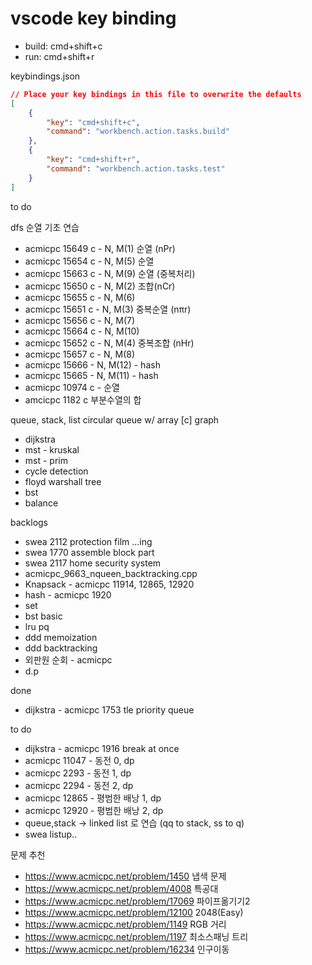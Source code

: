 # vscode key binding

* build: cmd+shift+c
* run: cmd+shift+r

keybindings.json
```json
// Place your key bindings in this file to overwrite the defaults
[
    {
        "key": "cmd+shift+c",
        "command": "workbench.action.tasks.build"
    },
    {
        "key": "cmd+shift+r",
        "command": "workbench.action.tasks.test"
    }
]
```

to do

dfs 순열 기초 연습
  * acmicpc 15649 c - N, M(1) 순열 (nPr)
  * acmicpc 15654 c - N, M(5) 순열
  * acmicpc 15663 c - N, M(9) 순열 (중복처리)
  * acmicpc 15650 c - N, M(2) 조합(nCr)
  * acmicpc 15655 c - N, M(6)
  * acmicpc 15651 c - N, M(3) 중복순열 (nπr)
  * acmicpc 15656 c - N, M(7)
  * acmicpc 15664 c - N, M(10)
  * acmicpc 15652 c - N, M(4) 중복조합 (nHr)
  * acmicpc 15657 c - N, M(8)
  * acmicpc 15666 - N, M(12) - hash
  * acmicpc 15665 - N, M(11) - hash
  * acmicpc 10974 c - 순열
  * amcicpc 1182 c 부분수열의 합

queue, stack, list
circular queue w/ array [c]
graph
  * dijkstra
  * mst - kruskal
  * mst - prim
  * cycle detection
  * floyd warshall
tree
  * bst
  * balance

backlogs
  * swea 2112 protection film ...ing
  * swea 1770 assemble block part
  * swea 2117 home security system
  * acmicpc_9663_nqueen_backtracking.cpp
  * Knapsack - acmicpc 11914, 12865, 12920
  * hash - acmicpc 1920
  * set
  * bst basic
  * lru pq
  * ddd memoization
  * ddd backtracking
  * 외판원 순회 - acmicpc
  * d.p

done
  * dijkstra - acmicpc 1753 tle priority queue

to do
  * dijkstra - acmicpc 1916 break at once
  * acmicpc 11047 - 동전 0, dp
  * acmicpc 2293 - 동전 1, dp
  * acmicpc 2294 - 동전 2, dp
  * acmicpc 12865 - 평범한 배낭 1, dp
  * acmicpc 12920 - 평범한 배낭 2, dp
  * queue,stack -> linked list 로 연습 (qq to stack, ss to q)
  * swea listup..

문제 추천
* https://www.acmicpc.net/problem/1450 냅색 문제
* https://www.acmicpc.net/problem/4008 특공대
* https://www.acmicpc.net/problem/17069 파이프옮기기2
* https://www.acmicpc.net/problem/12100 2048(Easy)
* https://www.acmicpc.net/problem/1149 RGB 거리
* https://www.acmicpc.net/problem/1197 최소스패닝 트리
* https://www.acmicpc.net/problem/16234 인구이동
